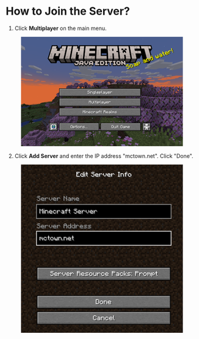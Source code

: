 # How to Join the Server?

1. Click **Multiplayer** on the main menu.

<figure><img src="../.gitbook/assets/image (3).png" alt=""><figcaption></figcaption></figure>

2. Click **Add Server** and enter the IP address "mctown.net".  Click "Done".

<figure><img src="../.gitbook/assets/image (1) (1).png" alt=""><figcaption></figcaption></figure>


